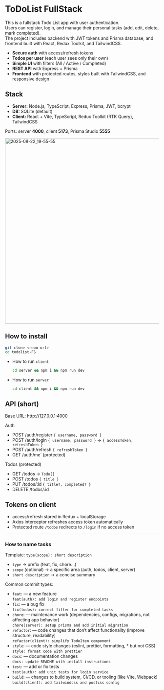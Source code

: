 # ToDoList FullStack

This is a fullstack Todo List app with user authentication.  
Users can register, login, and manage their personal tasks (add, edit, delete, mark completed).  
The project includes backend with JWT tokens and Prisma database, and frontend built with React, Redux Toolkit, and TailwindCSS.

-   **Secure auth** with access/refresh tokens
-   **Todos per user** (each user sees only their own)
-   **Simple UI** with filters (All / Active / Completed)
-   **REST API** with Express + Prisma
-   **Frontend** with protected routes, styles built with TailwindCSS, and responsive design

## Stack

-   **Server:** Node.js, TypeScript, Express, Prisma, JWT, bcrypt
-   **DB:** SQLite (default)
-   **Client:** React + Vite, TypeScript, Redux Toolkit (RTK Query), TailwindCSS

Ports: server **4000**, client **5173**, Prisma Studio **5555**

<img width="1591" height="606" alt="2025-08-22_19-55-55" src="https://github.com/user-attachments/assets/60b30cb3-611f-4945-8cdf-19a59e4dc6ab" />

## How to install

```bash
git clone <repo-url>
cd todolist-FS
```

-   How to run `client`
    ```bash
    cd server && npm i && npm run dev
    ```
-   How to run `server`
    ```bash
    cd client && npm i && npm run dev
    ```

## API (short)

Base URL: http://127.0.0.1:4000

Auth

-   POST /auth/register `{ username, password }`
-   POST /auth/login `{ username, password }` → `{ accessToken, refreshToken }`
-   POST /auth/refresh `{ refreshToken }`
-   GET /auth/me` (protected)

Todos (protected)

-   GET /todos → `Todo[]`
-   POST /todos `{ title }`
-   PUT /todos/:id `{ title?, completed? }`
-   DELETE /todos/:id

## Tokens on client

-   access/refresh stored in Redux + localStorage
-   Axios interceptor refreshes access token automatically
-   Protected route `/todos` redirects to `/login` if no access token

---

### How to name tasks

Template:
`type(scope): short description`

-   `type` → prefix (feat, fix, chore…)
-   `scope` (optional) → a specific area (auth, todos, client, server)
-   `short description` → a concise summary

Common commit types:

-   `feat`: — a new feature <br>
    `feat(auth): add login and register endpoints`
-   `fix`: — a bug fix <br>
    `fix(todos): correct filter for completed tasks`
-   `chore`: — maintenance work (dependencies, configs, migrations, not affecting app behavior) <br>
    `chore(server): setup prisma and add initial migration`
-   `refactor`: — code changes that don’t affect functionality (improve structure, readability) <br>
    `refactor(client): simplify TodoItem component`
-   `style`: — code style changes (eslint, prettier, formatting, \* but not CSS) <br>
    `style: format code with prettier`
-   `docs`: — documentation changes <br>
    `docs: update README with install instructions`
-   `test`: — add or fix tests <br>
    `test(auth): add unit tests for login service`
-   `build`: — changes to build system, CI/CD, or tooling (like Vite, Webpack) <br>
    `build(client): add tailwindcss and postcss config`
